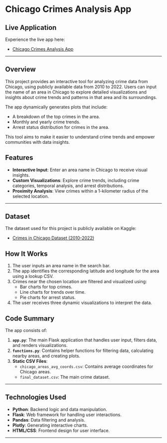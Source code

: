 # Chicago Crimes Analysis App

## Live Application
Experience the live app here:
- [Chicago Crimes Analysis App](https://chicago-crimes-analysis.onrender.com)

---

## Overview
This project provides an interactive tool for analyzing crime data from Chicago, using publicly available data from 2010 to 2022. Users can input the name of an area in Chicago to explore detailed visualizations and insights about crime trends and patterns in that area and its surroundings.

The app dynamically generates plots that include:
- A breakdown of the top crimes in the area.
- Monthly and yearly crime trends.
- Arrest status distribution for crimes in the area.

This tool aims to make it easier to understand crime trends and empower communities with data insights.

## Features
- **Interactive Input**: Enter an area name in Chicago to receive visual insights.
- **Custom Visualizations**: Explore crime trends, including crime categories, temporal analysis, and arrest distributions.
- **Proximity Analysis**: View crimes within a 1-kilometer radius of the selected location.

---

## Dataset
The dataset used for this project is publicly available on Kaggle:
- [Crimes in Chicago Dataset (2010-2022)](https://www.kaggle.com/datasets/onlyrohit/crimes-in-chicago/data)

## How It Works
1. The user inputs an area name in the search bar.
2. The app identifies the corresponding latitude and longitude for the area using a lookup CSV.
3. Crimes near the chosen location are filtered and visualized using:
   - Bar charts for top crimes.
   - Line charts for trends over time.
   - Pie charts for arrest status.
4. The user receives three dynamic visualizations to interpret the data.

## Code Summary
The app consists of:
1. **`app.py`**: The main Flask application that handles user input, filters data, and renders visualizations.
2. **`functions.py`**: Contains helper functions for filtering data, calculating nearby areas, and creating plots.
3. **Static CSV Files**:
   - `chicago_areas_avg_coords.csv`: Contains average coordinates for Chicago areas.
   - `final_dataset.csv`: The main crime dataset.

---

## Technologies Used
- **Python**: Backend logic and data manipulation.
- **Flask**: Web framework for handling user interactions.
- **Pandas**: Data filtering and analysis.
- **Plotly**: Generating interactive charts.
- **HTML/CSS**: Frontend design for user interface.

---
